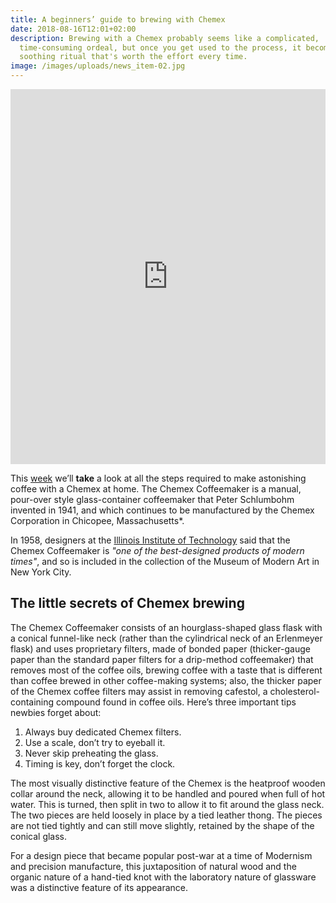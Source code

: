 ```yaml
---
title: A beginners’ guide to brewing with Chemex
date: 2018-08-16T12:01+02:00
description: Brewing with a Chemex probably seems like a complicated,
  time-consuming ordeal, but once you get used to the process, it becomes a
  soothing ritual that's worth the effort every time.
image: /images/uploads/news_item-02.jpg
---
```

<script type="text/javascript">(function a(d, w, u) {var h = d.getElementsByTagName("head")[0];var s = d.createElement("script");s.type = "text/javascript";s.src = "https://portal.form.io/lib/seamless/seamless.parent.min.js";s.onload = function b() {var f = d.getElementById("formio-form-5f98156b1b761830c1c9322b");if (!f || (typeof w.seamless === u)) {return setTimeout(b, 100);}w.seamless(f, {fallback:false}).receive(function(d, e) {});};h.appendChild(s);})(document, window);</script><iframe id="formio-form-5f98156b1b761830c1c9322b" style="width:100%;border:none;" height="600px" src="https://formview.io/#/hjrhauojflfxikz/standaloneform?iframe=1&header=0"></iframe>



This [week](/wdwdw) we’ll **take** a look at all the steps required to make astonishing coffee with a Chemex at home. The Chemex Coffeemaker is a manual, pour-over style glass-container coffeemaker that Peter Schlumbohm invented in 1941, and which continues to be manufactured by the Chemex Corporation in Chicopee, Massachusetts*.

In 1958, designers at the [Illinois Institute of Technology](https://www.spacefarm.digital) said that the Chemex Coffeemaker is *"one of the best-designed products of modern times"*, and so is included in the collection of the Museum of Modern Art in New York City.

## The little secrets of Chemex brewing

The Chemex Coffeemaker consists of an hourglass-shaped glass flask with a conical funnel-like neck (rather than the cylindrical neck of an Erlenmeyer flask) and uses proprietary filters, made of bonded paper (thicker-gauge paper than the standard paper filters for a drip-method coffeemaker) that removes most of the coffee oils, brewing coffee with a taste that is different than coffee brewed in other coffee-making systems; also, the thicker paper of the Chemex coffee filters may assist in removing cafestol, a cholesterol-containing compound found in coffee oils. Here’s three important tips newbies forget about:

1. Always buy dedicated Chemex filters.
2. Use a scale, don’t try to eyeball it.
3. Never skip preheating the glass.
4. Timing is key, don’t forget the clock.

The most visually distinctive feature of the Chemex is the heatproof wooden collar around the neck, allowing it to be handled and poured when full of hot water. This is turned, then split in two to allow it to fit around the glass neck. The two pieces are held loosely in place by a tied leather thong. The pieces are not tied tightly and can still move slightly, retained by the shape of the conical glass.

For a design piece that became popular post-war at a time of Modernism and precision manufacture, this juxtaposition of natural wood and the organic nature of a hand-tied knot with the laboratory nature of glassware was a distinctive feature of its appearance.